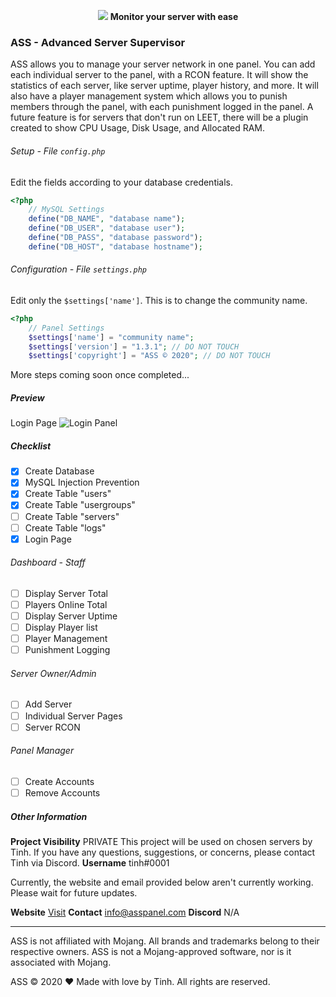 <p align="center">
    <a href="https://asspanel.com"><img src="https://cdn.discordapp.com/attachments/775500306930335815/779044673524203520/asspanel-01.png"></img></a>
    <b>Monitor your server with ease</b>
</p>

### ASS - Advanced Server Supervisor
ASS allows you to manage your server network in one panel. You can add each individual server to the panel, with a RCON feature. It will show the statistics of each server, like server uptime, player history, and more. It will also have a player management system which allows you to punish members through the panel, with each punishment logged in the panel. A future feature is for servers that don't run on LEET, there will be a plugin created to show CPU Usage, Disk Usage, and Allocated RAM.


###### Setup - File `config.php`
Edit the fields according to your database credentials.
```php
<?php
    // MySQL Settings
    define("DB_NAME", "database name");
    define("DB_USER", "database user");
    define("DB_PASS", "database password");
    define("DB_HOST", "database hostname");
```

###### Configuration - File `settings.php`
Edit only the `$settings['name']`. This is to change the community name.
```php
<?php
    // Panel Settings
    $settings['name'] = "community name";
    $settings['version'] = "1.3.1"; // DO NOT TOUCH
    $settings['copyright'] = "ASS © 2020"; // DO NOT TOUCH
```

<p>More steps coming soon once completed...</p>

##### Preview
Login Page
![Login Panel](https://cdn.discordapp.com/attachments/766246207483674644/779065143098998784/login-01.png)

##### Checklist
- [x] Create Database
- [x] MySQL Injection Prevention
- [x] Create Table "users"
- [x] Create Table "usergroups"
- [ ] Create Table "servers"
- [ ] Create Table "logs"
- [x] Login Page
###### Dashboard - Staff
- [ ] Display Server Total
- [ ] Players Online Total
- [ ] Display Server Uptime
- [ ] Display Player list
- [ ] Player Management
- [ ] Punishment Logging
###### Server Owner/Admin
- [ ] Add Server
- [ ] Individual Server Pages
- [ ] Server RCON
###### Panel Manager
- [ ] Create Accounts
- [ ] Remove Accounts
 
##### Other Information

**Project Visibility** PRIVATE 
This project will be used on chosen servers by Tinh. If you have any questions, suggestions, or concerns, please contact Tinh via Discord.
**Username** tinh#0001

Currently, the website and email provided below aren't currently working. Please wait for future updates.

**Website** [Visit](https://asspanel.com)
**Contact** info@asspanel.com
**Discord** N/A

---
<p>ASS is not affiliated with Mojang. All brands and trademarks belong to their respective owners. ASS is not a Mojang-approved software, nor is it associated with Mojang.</p>
ASS © 2020 ❤ Made with love by Tinh. All rights are reserved.
